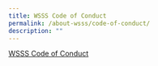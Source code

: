 ```yaml
---
title: WSSS Code of Conduct
permalink: /about-wsss/code-of-conduct/
description: ""
---
```

[WSSS Code of Conduct](/files/WSSS%20Code%20of%20Conduct.pdf)